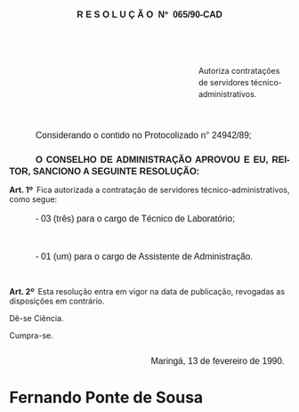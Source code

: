 <body lang=PT-BR style='tab-interval:35.45pt'>

<div class=Section1>

<p class=MsoNormal align=center style='text-align:center'><b style='mso-bidi-font-weight:
normal'><span style='font-size:12.0pt;mso-bidi-font-size:10.0pt;font-family:
Arial'><![if !supportEmptyParas]>&nbsp;<![endif]><o:p></o:p></span></b></p>

<p class=MsoNormal align=center style='text-align:center'><b style='mso-bidi-font-weight:
normal'><span style='font-size:12.0pt;mso-bidi-font-size:10.0pt;font-family:
Arial'><![if !supportEmptyParas]>&nbsp;<![endif]><o:p></o:p></span></b></p>

<p class=MsoNormal align=center style='text-align:center'><b style='mso-bidi-font-weight:
normal'><span style='font-size:12.0pt;mso-bidi-font-size:10.0pt;font-family:
Arial'>R E S O L U Ç Ã O<span style="mso-spacerun: yes">  </span>Nº<span
style="mso-spacerun: yes">  </span>065/90-CAD<o:p></o:p></span></b></p>

<p class=MsoNormal style='margin-left:180.0pt'><b style='mso-bidi-font-weight:
normal'><span style='font-size:12.0pt;mso-bidi-font-size:10.0pt;font-family:
Arial'><![if !supportEmptyParas]>&nbsp;<![endif]><o:p></o:p></span></b></p>

<p class=MsoNormal style='margin-left:180.0pt;line-height:150%'><b
style='mso-bidi-font-weight:normal'><span style='font-size:12.0pt;mso-bidi-font-size:
10.0pt;font-family:Arial'><![if !supportEmptyParas]>&nbsp;<![endif]><o:p></o:p></span></b></p>

<p class=MsoBodyTextIndent style='margin-left:9.0cm;line-height:150%'>Autoriza
contratações de servidores técnico-administrativos.</p>

<p class=MsoNormal style='margin-top:41.4pt;text-indent:35.45pt'><span
style='font-size:12.0pt;mso-bidi-font-size:10.0pt;font-family:Arial'>Considerando
o contido no Protocolizado n° 24942/89;<o:p></o:p></span></p>

<p class=MsoNormal style='margin-top:18.0pt;text-align:justify;text-indent:
35.45pt;line-height:150%'><b><span style='font-size:12.0pt;mso-bidi-font-size:
10.0pt;font-family:Arial'>O CONSELHO DE ADMINISTRAÇÃO APROVOU E EU, REITOR,
SANCIONO A SEGUINTE RESOLUÇÃO:<o:p></o:p></span></b></p>

<p class=MsoBodyTextIndent2 style='text-align:justify'><b>Art. 1º<span
style="mso-spacerun: yes">  </span></b>Fica autorizada a contratação de
servidores técnico-administrativos, como segue:</p>

<p class=MsoNormal style='text-indent:35.45pt;line-height:19.2pt'><span
style='font-size:12.0pt;mso-bidi-font-size:10.0pt;font-family:Arial'>- 03
(três) para o cargo de Técnico de Laboratório;<o:p></o:p></span></p>

<p class=MsoNormal><span style='font-size:12.0pt;mso-bidi-font-size:10.0pt;
font-family:Arial'><![if !supportEmptyParas]>&nbsp;<![endif]><o:p></o:p></span></p>

<p class=MsoNormal style='text-indent:35.45pt'><span style='font-size:12.0pt;
mso-bidi-font-size:10.0pt;font-family:Arial'>- 01 (um) para o cargo de
Assistente de Administração.<o:p></o:p></span></p>

<p class=MsoBodyTextIndent2 style='margin-top:0cm'><![if !supportEmptyParas]>&nbsp;<![endif]><o:p></o:p></p>

<p class=MsoBodyTextIndent2 style='margin-top:0cm'><b>Art. 2º<span
style="mso-spacerun: yes">  </span></b>Esta resolução entra em vigor na data de
publicação, revogadas as disposições em contrário.</p>

<p class=MsoBodyTextIndent2 style='margin-top:0cm'>Dê-se Ciência.</p>

<p class=MsoBodyTextIndent2 style='margin-top:0cm'>Cumpra-se.</p>

<p class=MsoNormal style='margin-top:21.6pt;margin-right:0cm;margin-bottom:
16.2pt;margin-left:190.8pt'><span style='font-size:12.0pt;mso-bidi-font-size:
10.0pt;font-family:Arial'>Maringá, 13 de fevereiro de 1990.<o:p></o:p></span></p>

<h1>Fernando Ponte de Sousa</h1>

</div>

</body>
